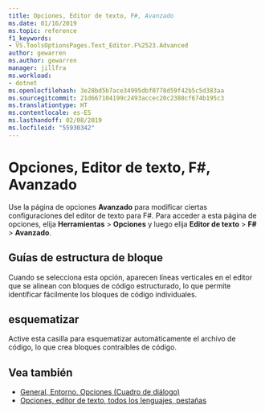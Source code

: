 ```yaml
---
title: Opciones, Editor de texto, F#, Avanzado
ms.date: 01/16/2019
ms.topic: reference
f1_keywords:
- VS.ToolsOptionsPages.Text_Editor.F%2523.Advanced
author: gewarren
ms.author: gewarren
manager: jillfra
ms.workload:
- dotnet
ms.openlocfilehash: 3e28bd5b7ace34995dbf0778d59f42b5c5d383aa
ms.sourcegitcommit: 21d667104199c2493accec20c2388cf674b195c3
ms.translationtype: HT
ms.contentlocale: es-ES
ms.lasthandoff: 02/08/2019
ms.locfileid: "55930342"
---
```

# <a name="options-text-editor-f-advanced"></a>Opciones, Editor de texto, F#, Avanzado

Use la página de opciones **Avanzado** para modificar ciertas configuraciones del editor de texto para F#. Para acceder a esta página de opciones, elija **Herramientas** > **Opciones** y luego elija **Editor de texto** > **F#** > **Avanzado**.

## <a name="block-structure-guides"></a>Guías de estructura de bloque

Cuando se selecciona esta opción, aparecen líneas verticales en el editor que se alinean con bloques de código estructurado, lo que permite identificar fácilmente los bloques de código individuales.

## <a name="outlining"></a>esquematizar

Active esta casilla para esquematizar automáticamente el archivo de código, lo que crea bloques contraíbles de código.

## <a name="see-also"></a>Vea también

- [General, Entorno, Opciones (Cuadro de diálogo)](../../ide/reference/general-environment-options-dialog-box.md)
- [Opciones, editor de texto, todos los lenguajes, pestañas](../../ide/reference/options-text-editor-all-languages-tabs.md)